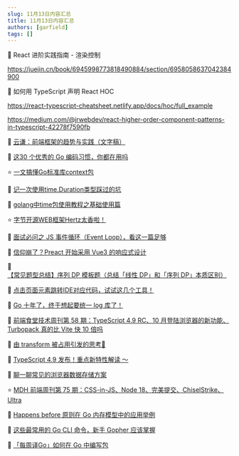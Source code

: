 ```yaml
---
slug: 11月13日内容汇总
title: 11月13日内容汇总
authors: [garfield]
tags: []
---
```


📒 React 进阶实践指南 - 渲染控制

https://juejin.cn/book/6945998773818490884/section/6958058637042384900

📒 如何用 TypeScript 声明 React HOC

https://react-typescript-cheatsheet.netlify.app/docs/hoc/full_example

https://medium.com/@jrwebdev/react-higher-order-component-patterns-in-typescript-42278f7590fb

📒 [云谦：前端框架的趋势与实践（文字稿）](https://mp.weixin.qq.com/s/iZ3JR0OVnlUi0asyJ6OFtA)

📒 [这30 个优秀的 Go 编码习惯，你都在用吗](https://mp.weixin.qq.com/s/xxIyA7Hcq_vn6RzM-gUEhA)

⭐️ [一文搞懂Go标准库context包](https://mp.weixin.qq.com/s/xzNqpRbIvoJygSWeQJFjTw)

📒 [记一次使用time.Duration类型踩过的坑](https://mp.weixin.qq.com/s/KlhCgke0WQP8g2t0QLu4Zg)

📒 [golang中time包使用教程之基础使用篇](https://mp.weixin.qq.com/s/-e-Mlyd9x2OyybCDGE2Pog)

⭐️ [字节开源WEB框架Hertz太香啦！](https://juejin.cn/post/7124337913352945672)

📒 [面试必问之 JS 事件循环（Event Loop），看这一篇足够](https://mp.weixin.qq.com/s/wugntKhMZpgr6RtB1AwAmQ)

📒 [信仰崩了？Preact 开始采用 Vue3 的响应式设计](https://mp.weixin.qq.com/s/ete4-_Yxu84_Er5gZjPiwg)

📒 [【常见题型总结】序列 DP 模板题（总结「线性 DP」和「序列 DP」本质区别）](https://mp.weixin.qq.com/s/kDkt1YalJHck5-bdAC-pAA)

📒 [点击页面元素跳转IDE对应代码，试试这几个工具！](https://mp.weixin.qq.com/s/i0Rd4t24Xi0zgmWLeLmplg)

📒 [Go 十年了，终于想起要统一 log 库了！](https://mp.weixin.qq.com/s/ZOdasSP0paVCLF94Vf9A9A)

📒 [前端食堂技术周刊第 58 期：TypeScript 4.9 RC、10 月登陆浏览器的新功能、Turbopack 真的比 Vite 快 10 倍吗](https://juejin.cn/post/7163235734361473055)

📒 [由 transform 被占用引发的思考🤔](https://mp.weixin.qq.com/s/WLMeCUG0V5369XXb4Bs4CQ)

📒 [TypeScript 4.9 发布！重点新特性解读 ～](https://mp.weixin.qq.com/s/2VIxDcCUY5nrLFFF2R084A)

📒 [聊一聊常见的浏览器数据存储方案](https://mp.weixin.qq.com/s/FrMXld9HgL98hi4XzMmEvA)

⭐️ [MDH 前端周刊第 75 期：CSS-in-JS、Node 18、完美提交、ChiselStrike、Ultra](https://mp.weixin.qq.com/s/ST-C62ckSXnjlU6Gag3E5Q)

📒 [Happens before 原则在 Go 内存模型中的应用举例](https://mp.weixin.qq.com/s/u8pXAxs1nMgNSzAQZIK3YQ)

📒 [这些最常用的 Go CLI 命令，新手 Gopher 应该掌握](https://mp.weixin.qq.com/s/kyGNVNDby5uq5JGfQt4Yrg)

📒 [「每周译Go」如何在 Go 中编写包](https://mp.weixin.qq.com/s/S0I8xNAuYbP4JvxahpNG6Q)
